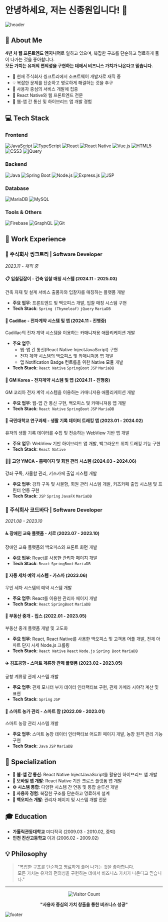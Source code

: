 # 안녕하세요, 저는 신종원입니다! 👋

![header](https://capsule-render.vercel.app/api?type=waving&color=gradient&height=200&section=header&text=Frontend%20Engineer&fontSize=80&fontAlignY=35&animation=twinkling)

## 🚀 About Me

**4년 차 웹 프론트엔드 엔지니어**로 일하고 있으며, 복잡한 구조를 단순하고 명료하게 풀어 나가는 것을 좋아합니다.  
**모든 가치는 유저의 편의성을 구현하는 데에서 비즈니스 가치가 나온다고 믿습니다.**

- 🔭 현재 주식회사 씽크트리에서 소프트웨어 개발자로 재직 중
- 💡 복잡한 문제를 단순하고 명료하게 해결하는 것을 추구
- 🎯 사용자 중심의 서비스 개발에 집중
- 📱 React Native와 웹 프론트엔드 전문
- 🤝 웹-앱 간 통신 및 하이브리드 앱 개발 경험

## 💻 Tech Stack

### Frontend
![JavaScript](https://img.shields.io/badge/JavaScript-F7DF1E?style=for-the-badge&logo=javascript&logoColor=black)
![TypeScript](https://img.shields.io/badge/TypeScript-007ACC?style=for-the-badge&logo=typescript&logoColor=white)
![React](https://img.shields.io/badge/React-20232A?style=for-the-badge&logo=react&logoColor=61DAFB)
![React Native](https://img.shields.io/badge/React_Native-20232A?style=for-the-badge&logo=react&logoColor=61DAFB)
![Vue.js](https://img.shields.io/badge/Vue.js-35495E?style=for-the-badge&logo=vue.js&logoColor=4FC08D)
![HTML5](https://img.shields.io/badge/HTML5-E34F26?style=for-the-badge&logo=html5&logoColor=white)
![CSS3](https://img.shields.io/badge/CSS3-1572B6?style=for-the-badge&logo=css3&logoColor=white)
![jQuery](https://img.shields.io/badge/jQuery-0769AD?style=for-the-badge&logo=jquery&logoColor=white)

### Backend
![Java](https://img.shields.io/badge/Java-ED8B00?style=for-the-badge&logo=openjdk&logoColor=white)
![Spring Boot](https://img.shields.io/badge/Spring_Boot-F2F4F9?style=for-the-badge&logo=spring-boot)
![Node.js](https://img.shields.io/badge/Node.js-43853D?style=for-the-badge&logo=node.js&logoColor=white)
![Express.js](https://img.shields.io/badge/Express.js-404D59?style=for-the-badge&logo=express&logoColor=white)
![JSP](https://img.shields.io/badge/JSP-007396?style=for-the-badge&logo=java&logoColor=white)

### Database
![MariaDB](https://img.shields.io/badge/MariaDB-003545?style=for-the-badge&logo=mariadb&logoColor=white)
![MySQL](https://img.shields.io/badge/MySQL-00000F?style=for-the-badge&logo=mysql&logoColor=white)

### Tools & Others
![Firebase](https://img.shields.io/badge/Firebase-039BE5?style=for-the-badge&logo=firebase&logoColor=white)
![GraphQL](https://img.shields.io/badge/-GraphQL-E10098?style=for-the-badge&logo=graphql&logoColor=white)
![Git](https://img.shields.io/badge/Git-F05032?style=for-the-badge&logo=git&logoColor=white)

## 💼 Work Experience

### 🏢 주식회사 씽크트리 | Software Developer
*2023.11 - 재직 중*

#### 📋 입찰길잡이 - 건축 입찰 매칭 시스템 (2024.11 - 2025.03)
건축 자재 및 설계 서비스 출품자와 입찰자를 매칭하는 플랫폼 개발
- **주요 업무**: 프론트엔드 및 백오피스 개발, 입찰 매칭 시스템 구현
- **Tech Stack**: `Spring (Thymeleaf)` `jQuery` `MariaDB`

#### 🚗 Cadillac - 전자계약 시스템 및 앱 (2024.11 - 진행중)
Cadillac의 전자 계약 시스템을 이용하는 카매니저용 애플리케이션 개발
- **주요 업무**: 
  - 웹-앱 간 통신(React Native InjectJavaScript) 구현
  - 전자 계약 시스템의 백오피스 및 카매니져용 앱 개발
  - 앱 Notification Badge 컨트롤을 위한 Native 모듈 개발
- **Tech Stack**: `React Native` `SpringBoot` `JSP` `MariaDB`

#### 🚗 GM Korea - 전자계약 시스템 및 앱 (2024.11 - 진행중)
GM 코리아 전자 계약 시스템을 이용하는 카매니저용 애플리케이션 개발
- **주요 업무**: 웹-앱 간 통신 구현, 백오피스 및 카매니져용 앱 개발
- **Tech Stack**: `React Native` `SpringBoot` `JSP` `MariaDB`

#### 🏫 국민대학교 연구과제 - 생활 기록 데이터 트래킹 앱 (2023.01 - 2024.02)
유저의 생활 기록 데이터를 수집 및 전송하는 WebView 기반 앱 개발
- **주요 업무**: WebView 기반 하이브리드 앱 개발, 백그라운드 위치 트래킹 기능 구현
- **Tech Stack**: `React Native`

#### 🏊‍♂️ 고양 YMCA - 홈페이지 및 회원 관리 시스템 (2024.03 - 2024.06)
강좌 구독, 사물함 관리, 키즈카페 출입 시스템 개발
- **주요 업무**: 강좌 구독 및 사물함, 회원 관리 시스템 개발, 키즈카페 출입 시스템 및 프린터 연동 구현
- **Tech Stack**: `JSP` `Spring` `JavaFX` `MariaDB`

### 🏢 주식회사 코드바다 | Software Developer
*2021.08 - 2023.10*

#### ♿ 장애인 교육 플랫폼 - 서로 (2023.07 - 2023.10)
장애인 교육 플랫폼의 백오피스와 프론트 화면 개발
- **주요 업무**: React를 사용한 관리자 페이지 개발
- **Tech Stack**: `React` `SpringBoot` `MariaDB`

#### 🚗 자동 세차 예약 시스템 - 카스파 (2023.06)
무인 세차 시스템의 예약 시스템 개발
- **주요 업무**: React를 이용한 관리자 페이지 개발
- **Tech Stack**: `React` `SpringBoot` `MariaDB`

#### 🏡 부동산 중개 - 집스 (2022.01 - 2023.05)
부동산 중개 플랫폼 개발 및 고도화
- **주요 업무**: React, React Native를 사용한 백오피스 및 고객용 어플 개발, 전체 아파트 단지 시세 Node.js 크롤링
- **Tech Stack**: `React Native` `React` `Node.js` `Spring Boot` `MariaDB`

#### ✈️ 김포공항 - 스마트 계류장 관제 플랫폼 (2023.02 - 2023.05)
공항 계류장 관제 시스템 개발
- **주요 업무**: 관제 모니터 부가 데이터 인터랙티브 구현, 관제 카메라 시야각 계산 및 표현
- **Tech Stack**: `Spring` `JSP`

#### 🌱 스마트 농가 관리 - 스마트 팜 (2022.09 - 2023.01)
스마트 농장 관리 시스템 개발
- **주요 업무**: 스마트 농장 데이터 인터랙티브 어드민 페이지 개발, 농장 원격 관리 기능 구현
- **Tech Stack**: `Java` `JSP` `MariaDB`

## 🎯 Specialization

- **🔗 웹-앱 간 통신**: React Native InjectJavaScript를 활용한 하이브리드 앱 개발
- **📱 모바일 앱 개발**: React Native 기반 크로스 플랫폼 앱 개발
- **⚙️ 시스템 통합**: 다양한 시스템 간 연동 및 통합 솔루션 개발
- **🎨 사용자 경험**: 복잡한 구조를 단순하고 명료하게 설계
- **🔧 백오피스 개발**: 관리자 페이지 및 시스템 개발 전문

## 🎓 Education

- **가톨릭관동대학교** 미디작곡 (2009.03 - 2010.02, 중퇴)
- **인천 진산고등학교** 이과 (2006.02 - 2009.02)

## 💡 Philosophy

> "복잡한 구조를 단순하고 명료하게 풀어 나가는 것을 좋아합니다.  
> 모든 가치는 유저의 편의성을 구현하는 데에서 비즈니스 가치가 나온다고 믿습니다."


---

<div align="center">

![Visitor Count](https://komarev.com/ghpvc/?username=yourusername&style=for-the-badge&color=7C3AED)

**"사용자 중심의 가치 창출을 통한 비즈니스 성공"**

</div>

![footer](https://capsule-render.vercel.app/api?type=waving&color=gradient&height=100&section=footer)
